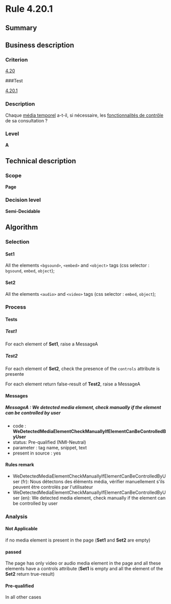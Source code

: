 # Rule 4.20.1

## Summary

## Business description

### Criterion

[4.20](http://references.modernisation.gouv.fr/rgaa/criteres.html#crit-4-20)

###Test

[4.20.1](http://references.modernisation.gouv.fr/rgaa/criteres.html#test-4-20-1)

### Description

Chaque <a href="http://references.modernisation.gouv.fr/rgaa/glossaire.html#mdia-temporel-type-son-vido-et-synchronis">m&eacute;dia temporel</a> a-t-il, si n&eacute;cessaire, les <a href="http://references.modernisation.gouv.fr/rgaa/glossaire.html#fonctionnalits-de-contrle-media-temporel">fonctionnalit&eacute;s de contr&ocirc;le</a> de sa consultation ?

### Level

**A**

## Technical description

### Scope

**Page**

### Decision level

**Semi-Decidable**

## Algorithm

### Selection

#### Set1

All the elements `<bgsound>`, `<embed>` and `<object>` tags (css selector : `bgsound`, `embed`, `object`);

#### Set2

All the elements `<audio>` and `<video>` tags (css selector : `embed`, `object`);

### Process

#### Tests

##### Test1

For each element of **Set1**, raise a MessageA

##### Test2

For each element of **Set2**, check the presence of the `controls` attribute is presente

For each element return false-result of **Test2**, raise a MessageA

#### Messages

##### MessageA : We detected media element, check manually if the element can be controlled by user

-    code : **WeDetectedMediaElementCheckManuallyIfElementCanBeControlledByUser** 
-    status: Pre-qualified (NMI-Neutral)
-    parameter : tag name, snippet, text
-    present in source : yes

#### Rules remark

 * WeDetectedMediaElementCheckManuallyIfElementCanBeControlledByUser (fr): Nous d&eacute;tectons des &eacute;l&eacute;ments m&eacute;dia, v&eacute;rifier manuellement s'ils peuvent être controlés par l'utilisateur
 * WeDetectedMediaElementCheckManuallyIfElementCanBeControlledByUser (en): We detected media element, check manually if the element can be controlled by user

### Analysis

#### Not Applicable

if no media element is present in the page (**Set1** and **Set2** are empty)

#### passed

The page has only video or audio media element in the page and all these elements have a controls attribute (**Set1** is empty and all the element of the **Set2** return true-result)

#### Pre-qualified

In all other cases
